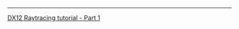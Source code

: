 ---
[DX12 Raytracing tutorial - Part 1](https://developer.nvidia.com/rtx/raytracing/dxr/dx12-raytracing-tutorial-part-1)

